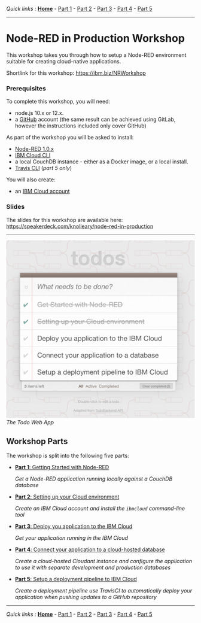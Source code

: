 *Quick links :*
[**Home**](/README.md) - [Part 1](part1/README.md) - [Part 2](part2/README.md) - [Part 3](part3/README.md) - [Part 4](part4/README.md) - [Part 5](part5/README.md)
***

# Node-RED in Production Workshop

This workshop takes you through how to setup a Node-RED environment suitable for creating cloud-native applications.

Shortlink for this workshop: https://ibm.biz/NRWorkshop

### Prerequisites

To complete this workshop, you will need:

 - node.js 10.x or 12.x.
 - a [GitHub](https://github.com) account (the same result can be achieved
    using GitLab, however the instructions included only cover GitHub)

As part of the workshop you will be asked to install:

 - [Node-RED 1.0.x](https://nodered.org/docs/getting-started/)
 - [IBM Cloud CLI](https://cloud.ibm.com/docs/cli?topic=cloud-cli-getting-started)
 - a local CouchDB instance - either as a Docker image, or a local install.
 - [Travis CLI](https://github.com/travis-ci/travis.rb#the-travis-client-) (*part 5 only*)

You will also create:

 - an [IBM Cloud account](https://ibm.biz/Bd2nay)

### Slides

The slides for this workshop are available here: https://speakerdeck.com/knolleary/node-red-in-production

***

<img src="images/todo-web-app.png"><caption><i>The Todo Web App</i></caption>


## Workshop Parts


The workshop is split into the following five parts:

- [**Part 1**: Getting Started with Node-RED](part1/README.md)

  *Get a Node-RED application running locally against a CouchDB database*

- [**Part 2**: Setting up your Cloud environment](part2/README.md)

  *Create an IBM Cloud account and install the `ibmcloud` command-line tool*

- [**Part 3**: Deploy you application to the IBM Cloud](part3/README.md)

  *Get your application running in the IBM Cloud*

- [**Part 4**: Connect your application to a cloud-hosted database](part4/README.md)

  *Create a cloud-hosted Cloudant instance and configure the application to use it with separate development and production databases*

- [**Part 5**: Setup a deployment pipeline to IBM Cloud](part5/README.md)

  *Create a deployment pipeline use TravisCI to automatically deploy your application when pushing updates to a GitHub repository*

***

*Quick links :*
[**Home**](/README.md) - [Part 1](part1/README.md) - [Part 2](part2/README.md) - [Part 3](part3/README.md) - [Part 4](part4/README.md) - [Part 5](part5/README.md)

